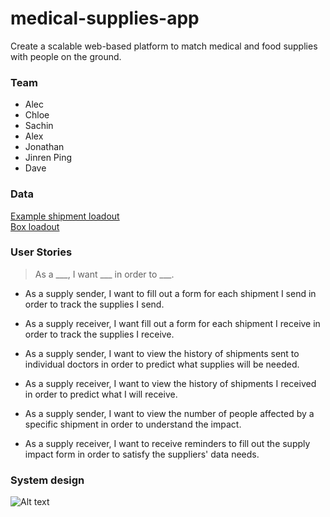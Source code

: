 # medical-supplies-app
Create a scalable web-based platform to match medical and food supplies with people on the ground.

### Team   
- Alec    
- Chloe    
- Sachin    
- Alex    
- Jonathan    
- Jinren Ping   
- Dave   

### Data    
[Example shipment loadout](https://drive.google.com/drive/u/1/folders/1SZySZbgCkhJ3rr2VbHs0YC-6orSlL8R1)   
[Box loadout](https://drive.google.com/drive/u/1/folders/1SZySZbgCkhJ3rr2VbHs0YC-6orSlL8R1)
 
### User Stories

> As a ___, I want ___ in order to ___.

- As a supply sender, I want to fill out a form for each shipment I send in order to track the supplies I send.

- As a supply receiver, I want fill out a form for each shipment I receive in order to track the supplies I receive.

- As a supply sender, I want to view the history of shipments sent to individual doctors in order to predict what supplies will be needed.

- As a supply receiver, I want to view the history of shipments I received in order to predict what I will receive.

- As a supply sender, I want to view the number of people affected by a specific shipment in order to understand the impact.

- As a supply receiver, I want to receive reminders to fill out the supply impact form in order to satisfy the suppliers' data needs.

### System design    
![Alt text](/graph.JPG?raw=true "Optional Title")

